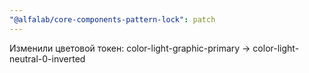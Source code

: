 ```yaml
---
"@alfalab/core-components-pattern-lock": patch
---
```


Изменили цветовой токен: color-light-graphic-primary -> color-light-neutral-0-inverted
